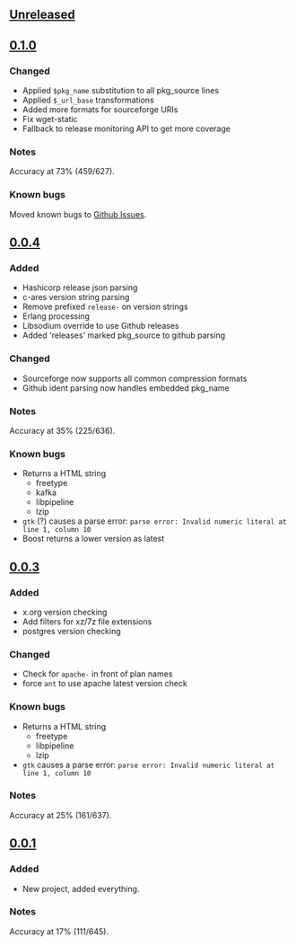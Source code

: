 ## [Unreleased]

## [0.1.0]
### Changed
- Applied `$pkg_name` substitution to all pkg_source lines
- Applied `$_url_base` transformations
- Added more formats for sourceforge URIs
- Fix wget-static
- Fallback to release monitoring API to get more coverage

### Notes
Accuracy at 73% (459/627).

### Known bugs

Moved known bugs to [Github Issues](https://github.com/predominant/groundskeeper/issues).

## [0.0.4]
### Added
- Hashicorp release json parsing
- c-ares version string parsing
- Remove prefixed `release-` on version strings
- Erlang processing
- Libsodium override to use Github releases
- Added 'releases' marked pkg_source to github parsing

### Changed
- Sourceforge now supports all common compression formats
- Github ident parsing now handles embedded pkg_name

### Notes
Accuracy at 35% (225/636).

### Known bugs
- Returns a HTML string
  - freetype
  - kafka
  - libpipeline
  - lzip
- `gtk` (?) causes a parse error: `parse error: Invalid numeric literal at line 1, column 10`
- Boost returns a lower version as latest

## [0.0.3]
### Added
- x.org version checking
- Add filters for xz/7z file extensions
- postgres version checking

### Changed
- Check for `apache-` in front of plan names
- force `ant` to use apache latest version check

### Known bugs
- Returns a HTML string
  - freetype
  - libpipeline
  - lzip
- `gtk` causes a parse error: `parse error: Invalid numeric literal at line 1, column 10`

### Notes
Accuracy at 25% (161/637).

## [0.0.1]
### Added
- New project, added everything.

### Notes
Accuracy at 17% (111/645).

[Unreleased]: https://github.com/predominant/groundskeeper/compare/0.0.1...HEAD
[0.0.1]: https://github.com/predominant/groudskeeper/releases/tag/0.0.1
[0.0.3]: https://github.com/predominant/groudskeeper/releases/tag/0.0.3
[0.0.4]: https://github.com/predominant/groudskeeper/releases/tag/0.0.4
[0.1.0]: https://github.com/predominant/groudskeeper/releases/tag/0.1.0
